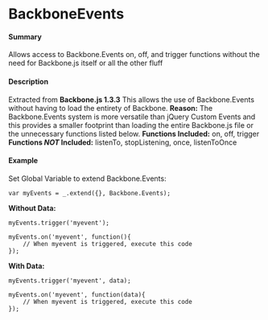 # BackboneEvents

#### Summary
Allows access to Backbone.Events on, off, and trigger functions without the need for Backbone.js itself or all the other fluff


#### Description
  Extracted from **Backbone.js 1.3.3**
  This allows the use of Backbone.Events without having to load the entirety of Backbone.
  **Reason:** The Backbone.Events system is more versatile than jQuery Custom Events and this
          provides a smaller footprint than loading the entire Backbone.js file or the
          unnecessary functions listed below.
  **Functions Included:** on, off, trigger
  **Functions _NOT_ Included:** listenTo, stopListening, once, listenToOnce


#### Example
Set Global Variable to extend Backbone.Events:
```
var myEvents = _.extend({}, Backbone.Events);
```

**Without Data:**
```
myEvents.trigger('myevent');

myEvents.on('myevent', function(){
    // When myevent is triggered, execute this code
});
```

**With Data:**
```
myEvents.trigger('myevent', data);

myEvents.on('myevent', function(data){
    // When myevent is triggered, execute this code
});
```